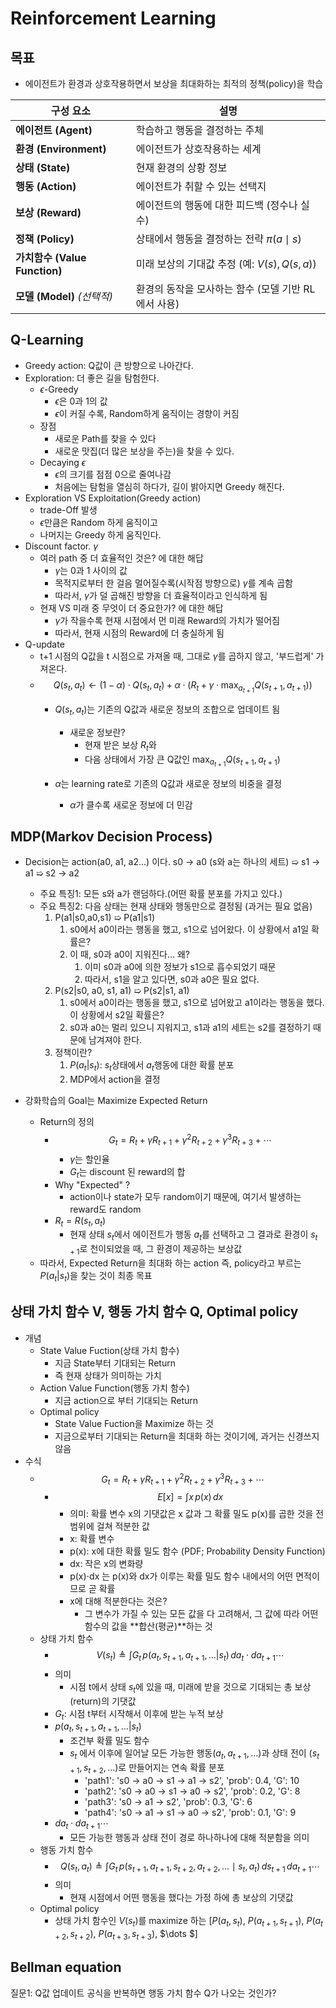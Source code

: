 # Reinforcement Learning
## 목표
- 에이전트가 환경과 상호작용하면서 보상을 최대화하는 최적의 정책(policy)을 학습

| 구성 요소                     | 설명                                 |
| ------------------------- | ---------------------------------- |
| **에이전트 (Agent)**          | 학습하고 행동을 결정하는 주체                   |
| **환경 (Environment)**      | 에이전트가 상호작용하는 세계                    |
| **상태 (State)**            | 현재 환경의 상황 정보                       |
| **행동 (Action)**           | 에이전트가 취할 수 있는 선택지                  |
| **보상 (Reward)**           | 에이전트의 행동에 대한 피드백 (정수나 실수)          |
| **정책 (Policy)**           | 상태에서 행동을 결정하는 전략 $\pi(a \mid s)$   |
| **가치함수 (Value Function)** | 미래 보상의 기대값 추정 (예: $V(s), Q(s, a)$) |
| **모델 (Model)** *(선택적)*    | 환경의 동작을 모사하는 함수 (모델 기반 RL에서 사용)    |

## Q-Learning
- Greedy action: Q값이 큰 방향으로 나아간다.
- Exploration: 더 좋은 길을 탐험한다.
  - $\epsilon$-Greedy
    - $\epsilon$은 0과 1의 값
    - $\epsilon$이 커질 수록, Random하게 움직이는 경향이 커짐
  - 장점
    - 새로운 Path를 찾을 수 있다
    - 새로운 맛집(더 많은 보상을 주는)을 찾을 수 있다.
  - Decaying $\epsilon$
    - $\epsilon$의 크기를 점점 0으로 줄여나감
    - 처음에는 탐험을 열심히 하다가, 길이 밝아지면 Greedy 해진다.
- Exploration VS Exploitation(Greedy action)
  - trade-Off 발생
  - $\epsilon$만큼은 Random 하게 움직이고
  - 나머지는 Greedy 하게 움직인다.
- Discount factor. $\gamma$
  - 여러 path 중 더 효율적인 것은? 에 대한 해답
    - $\gamma$는 0과 1 사이의 값
    - 목적지로부터 한 걸음 멀어질수록(시작점 방향으로) $\gamma$를 계속 곱함
    - 따라서, $\gamma$가 덜 곱해진 방향을 더 효율적이라고 인식하게 됨
  - 현재 VS 미래 중 무엇이 더 중요한가? 에 대한 해답
    - $\gamma$가 작을수록 현재 시점에서 먼 미래 Reward의 가치가 떨어짐
    - 따라서, 현재 시점의 Reward에 더 충실하게 됨
- Q-update
  - t+1 시점의 Q값을 t 시점으로 가져올 때, 그대로 $\gamma$를 곱하지 않고, '부드럽게' 가져온다.
  - $$Q(s_t, a_t) \leftarrow (1 - \alpha) \cdot Q(s_t, a_t) + \alpha \cdot \left( R_t + \gamma \cdot \max_{a_{t+1}} Q(s_{t+1}, a_{t+1}) \right)$$
    - $Q(s_t, a_t)$는 기존의 Q값과 새로운 정보의 조합으로 업데이트 됨
      - 새로운 정보란?
        - 현재 받은 보상 $R_t$와
        - 다음 상태에서 가장 큰 Q값인 $\max_{a_{t+1}} Q(s_{t+1}, a_{t+1})$

    - $\alpha$는 learning rate로 기존의 Q값과 새로운 정보의 비중을 결정
      - $\alpha$가 클수록 새로운 정보에 더 민감

## MDP(Markov Decision Process)
- Decision는 action(a0, a1, a2...) 이다.
    s0 → a0 (s와 a는 하나의 세트)
    ➯ s1 → a1
    ➯ s2 → a2
  - 주요 특징1: 모든 s와 a가 랜덤하다.(어떤 확률 분포를 가지고 있다.)
  - 주요 특징2: 다음 상태는 현재 상태와 행동만으로 결정됨 (과거는 필요 없음)
     1. P(a1|s0,a0,s1) ➯ P(a1|s1)
        1. s0에서 a0이라는 행동을 했고, s1으로 넘어왔다. 이 상황에서 a1일 확률은?
        2. 이 때, s0과 a0이 지워진다... 왜?
           1. 이미 s0과 a0에 의한 정보가 s1으로 흡수되었기 때문
           2. 따라서, s1을 알고 있다면, s0과 a0은 필요 없다.
     2. P(s2|s0, a0, s1, a1) ➯ P(s2|s1, a1)
        1. s0에서 a0이라는 행동을 했고, s1으로 넘어왔고 a1이라는 행동을 했다. 이 상황에서 s2일 확률은?
        2. s0과 a0는 멀리 있으니 지워지고, s1과 a1의 세트는 s2를 결정하기 때문에 남겨져야 한다.
     3. 정책이란?
        1. $P(a_t|s_t)$: $s_t$상태에서 $a_t$행동에 대한 확률 분포
        2. MDP에서 action을 결정
     
- 강화학습의 Goal는 Maximize Expected Return
  - Return의 정의
    - $$G_t=R_t+\gamma R_{t+1}+\gamma ^2 R_{t+2}+\gamma ^3 R_{t+3}+\dotsb$$
      - $\gamma$는 할인율
      - $G_t$는 discount 된 reward의 합
    - Why "Expected" ? 
      - action이나 state가 모두 random이기 때문에, 여기서 발생하는 reward도 random
    - $R_t=R(s_t,a_t)$
      - 현재 상태 $s_t$에서 에이전트가 행동 $a_t$를 선택하고 그 결과로 환경이 $s_{t+1}$로 천이되었을 때, 그 환경이 제공하는 보상값
  - 따라서, Expected Return을 최대화 하는 action 즉, policy라고 부르는 $P(a_t|s_t)$을 찾는 것이 최종 목표

## 상태 가치 함수 V, 행동 가치 함수 Q, Optimal policy
- 개념
  - State Value Fuction(상태 가치 함수)
    - 지금 State부터 기대되는 Return
    - 즉 현재 상태가 의미하는 가치
  - Action Value Function(행동 가치 함수)
    - 지금 action으로 부터 기대되는 Return
  - Optimal policy
    - State Value Fuction을 Maximize 하는 것
    - 지금으로부터 기대되는 Return을 최대화 하는 것이기에, 과거는 신경쓰지 않음
- 수식
  - $$G_t=R_t+\gamma R_{t+1}+\gamma ^2 R_{t+2}+\gamma ^3 R_{t+3}+\dotsb$$
    - $$E[x] = \int x \, p(x) \, dx$$
      - 의미: 확률 변수 x의 기댓값은 x 값과 그 확률 밀도 p(x)를 곱한 것을 전 범위에 걸쳐 적분한 값
      - x: 확률 변수
      - p(x): x에 대한 확률 밀도 함수 (PDF; Probability Density Function)
      - dx: 작은 x의 변화량
      - p(x)⋅dx 는 p(x)와 dx가 이루는 확률 밀도 함수 내에서의 어떤 면적이므로 곧 확률
      - x에 대해 적분한다는 것은?
        - 그 변수가 가질 수 있는 모든 값을 다 고려해서, 그 값에 따라 어떤 함수의 값을 **합산(평균)**하는 것
  - 상태 가치 함수
    - $$V(s_t) \triangleq \int G_{t} \, p(a_t, s_{t+1}, a_{t+1}, \dots | s_t) \, da_t \cdot da_{t+1} \cdots$$
    - 의미
      - 시점 t에서 상태 $s_t$에 있을 때, 미래에 받을 것으로 기대되는 총 보상(return)의 기댓값
    - $G_t$: 시점 t부터 시작해서 이후에 받는 누적 보상
    - $p(a_t, s_{t+1}, a_{t+1}, \dots | s_t)$
      - 조건부 확률 밀도 함수
      - $s_t$ 에서 이후에 일어날 모든 가능한 행동($a_{t}, a_{t+1}, \dots$)과 상태 전이 ($s_{t+1}, s_{t+2}, \dots$)로 만들어지는 연속 확률 분포
        - 'path1': 's0 → a0 → s1 → a1 → s2', 'prob': 0.4, 'G': 10
        - 'path2': 's0 → a0 → s1 → a0 → s2', 'prob': 0.2, 'G': 8
        - 'path3': 's0 → a1 → s2', 'prob': 0.3, 'G': 6
        - 'path4': 's0 → a1 → s1 → a0 → s2', 'prob': 0.1, 'G': 9
    - $da_t \cdot da_{t+1} \cdots$
      - 모든 가능한 행동과 상태 전이 경로 하나하나에 대해 적분함을 의미
  - 행동 가치 함수
    - $$Q(s_t, a_t) \triangleq \int G_t \, p(s_{t+1}, a_{t+1}, s_{t+2}, a_{t+2}, \dots \mid s_t, a_t) \, ds_{t+1} \, da_{t+1} \cdots$$
    - 의미
      - 현재 시점에서 어떤 행동을 했다는 가정 하에 총 보상의 기댓값
  - Optimal policy
    - 상태 가치 함수인 $V(s_t)$를 maximize 하는 [$P(a_{t},s_{t})$, $P(a_{t+1},s_{t+1})$, $P(a_{t+2},s_{t+2})$, $P(a_{t+3},s_{t+3})$, $\dots
    $]

## Bellman equation



질문1: Q값 업데이트 공식을 반복하면 행동 가치 함수 Q가 나오는 것인가?

